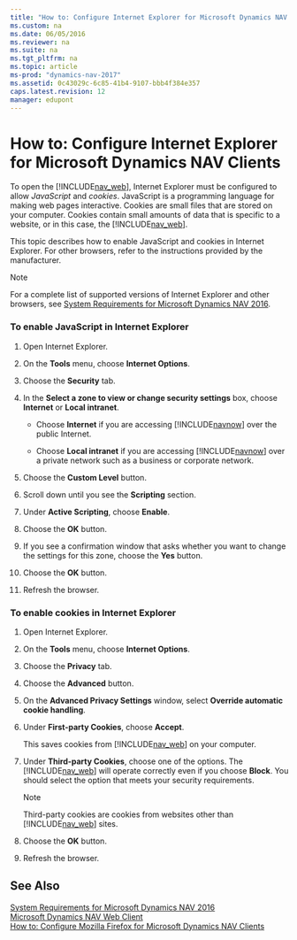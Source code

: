 ```yaml
---
title: "How to: Configure Internet Explorer for Microsoft Dynamics NAV Clients"
ms.custom: na
ms.date: 06/05/2016
ms.reviewer: na
ms.suite: na
ms.tgt_pltfrm: na
ms.topic: article
ms-prod: "dynamics-nav-2017"
ms.assetid: 0c43029c-6c85-41b4-9107-bbb4f384e357
caps.latest.revision: 12
manager: edupont
---
```

# How to: Configure Internet Explorer for Microsoft Dynamics NAV Clients
To open the [!INCLUDE[nav_web](includes/nav_web_md.md)], Internet Explorer must be configured to allow *JavaScript* and *cookies*. JavaScript is a programming language for making web pages interactive. Cookies are small files that are stored on your computer. Cookies contain small amounts of data that is specific to a website, or in this case, the [!INCLUDE[nav_web](includes/nav_web_md.md)].  
  
 This topic describes how to enable JavaScript and cookies in Internet Explorer. For other browsers, refer to the instructions provided by the manufacturer.  
  
> [!NOTE]  
>  For a complete list of supported versions of Internet Explorer and other browsers, see [System Requirements for Microsoft Dynamics NAV 2016](System-Requirements-for-Microsoft-Dynamics-NAV-2016.md).  
  
### To enable JavaScript in Internet Explorer  
  
1.  Open Internet Explorer.  
  
2.  On the **Tools** menu, choose **Internet Options**.  
  
3.  Choose the **Security** tab.  
  
4.  In the **Select a zone to view or change security settings** box, choose **Internet** or **Local intranet**.  
  
    -   Choose **Internet** if you are accessing [!INCLUDE[navnow](includes/navnow_md.md)] over the public Internet.  
  
    -   Choose **Local intranet** if you are accessing [!INCLUDE[navnow](includes/navnow_md.md)] over a private network such as a business or corporate network.  
  
5.  Choose the **Custom Level** button.  
  
6.  Scroll down until you see the **Scripting** section.  
  
7.  Under **Active Scripting**, choose **Enable**.  
  
8.  Choose the **OK** button.  
  
9. If you see a confirmation window that asks whether you want to change the settings for this zone, choose the **Yes** button.  
  
10. Choose the **OK** button.  
  
11. Refresh the browser.  
  
### To enable cookies in Internet Explorer  
  
1.  Open Internet Explorer.  
  
2.  On the **Tools** menu, choose **Internet Options**.  
  
3.  Choose the **Privacy** tab.  
  
4.  Choose the **Advanced** button.  
  
5.  On the **Advanced Privacy Settings** window, select **Override automatic cookie handling**.  
  
6.  Under **First\-party Cookies**, choose **Accept**.  
  
     This saves cookies from [!INCLUDE[nav_web](includes/nav_web_md.md)] on your computer.  
  
7.  Under **Third\-party Cookies**, choose one of the options. The [!INCLUDE[nav_web](includes/nav_web_md.md)] will operate correctly even if you choose **Block**. You should select the option that meets your security requirements.  
  
    > [!NOTE]  
    >  Third\-party cookies are cookies from websites other than [!INCLUDE[nav_web](includes/nav_web_md.md)] sites.  
  
8.  Choose the **OK** button.  
  
9. Refresh the browser.  
  
## See Also  
 [System Requirements for Microsoft Dynamics NAV 2016](System-Requirements-for-Microsoft-Dynamics-NAV-2016.md)   
 [Microsoft Dynamics NAV Web Client](Microsoft-Dynamics-NAV-Web-Client.md)   
 [How to: Configure Mozilla Firefox for Microsoft Dynamics NAV Clients](../Topic/How%20to:%20Configure%20Mozilla%20Firefox%20for%20Microsoft%20Dynamics%20NAV%20Clients.md)
